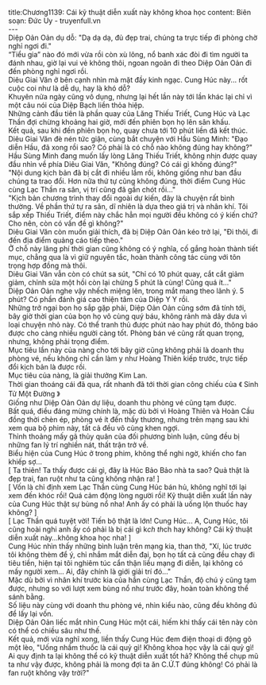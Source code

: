 title:Chương1139: Cái kỹ thuật diễn xuất này không khoa học
content:
Biên soạn: Đức Uy - truyenfull.vn<br>---<br>Diệp Oản Oản dụ dỗ: "Dạ dạ dạ, đủ đẹp trai, chúng ta trực tiếp đi phòng chờ nghỉ ngơi đi."<br>“Tiểu gia” nào đó mới vừa rồi còn xù lông, nổ banh xác đòi đi tìm người ta đánh nhau, giờ lại vui vẻ không thôi, ngoan ngoãn đi theo Diệp Oản Oản đi đến phòng nghỉ ngơi rồi.<br>Diêu Giai Văn ở bên cạnh nhìn mà mặt đầy kinh ngạc. Cung Húc này... rốt cuộc coi như là dễ dụ, hay là khó dỗ?<br>Khuyên nửa ngày cũng vô dụng, nhưng lại hết lần này tới lần khác lại chỉ vì một câu nói của Diệp Bạch liền thỏa hiệp.<br>Những cảnh đầu tiên là phần quay của Lăng Thiếu Triết, Cung Húc và Lạc Thần đợi chừng khoảng hai giờ, mới đến phiên bọn họ lên sân khấu.<br>Kết quả, sau khi đến phiên bọn họ, quay chưa tới 10 phút liền đã kết thúc.<br>Diêu Giai Văn đè nén tức giận, cùng bắt chuyện với Hầu Sùng Minh: "Đạo diễn Hầu, đã xong rồi sao? Có phải là có chỗ nào không đúng hay không?"<br>Hầu Sùng Minh đang muốn lấy lòng Lăng Thiếu Triết, không nhịn được quay đầu nhìn về phía Diêu Giai Văn, "Không đúng? Có cái gì không đúng?"<br>"Nội dung kịch bản đã bị cắt đi nhiều lắm rồi, không giống như ban đầu chúng ta trao đổi. Hơn nữa thứ tự cũng không đúng, thời điểm Cung Húc cùng Lạc Thần ra sân, vị trí cũng đã gần chót rồi..."<br>"Kịch bản chương trình thay đổi ngoài dự kiến, đây là chuyện rất bình thường. Về phần thứ tự ra sân, dĩ nhiên là dựa theo giá trị và nhân khí. Tôi sắp xếp Thiếu Triết, điểm này chắc hẳn mọi người đều không có ý kiến chứ? Cho nên, còn có vấn đề gì không?"<br>Diêu Giai Văn còn muốn giải thích, đã bị Diệp Oản Oản kéo trở lại, "Đi thôi, đi đến địa điểm quảng cáo tiếp theo."<br>Ở chỗ này lãng phí thời gian cũng không có ý nghĩa, cố gắng hoàn thành tiết mục, chẳng qua là vì giữ nguyên tắc, hoàn thành công tác cùng với tôn trọng hợp đồng mà thôi.<br>Diêu Giai Văn vẫn còn có chút sa sút, "Chỉ có 10 phút quay, cắt cắt giảm giảm, chỉnh sửa một hồi còn lại chừng 5 phút là cùng! Cũng quá ít..."<br>Diệp Oản Oản nghe vậy nhếch miệng lên, trong mắt mang theo lãnh ý. 5 phút? Có phần đánh giá cao thiện tâm của Diệp Y Y rồi.<br>Những trở ngại bọn họ sắp gặp phải, Diệp Oản Oản cũng sớm đã tính tới, bây giờ thời gian của bọn họ vô cùng quý báu, không rảnh mà dây dưa vì loại chuyện nhỏ này. Có thể tranh thủ được phút nào hay phút đó, thông báo được cho càng nhiều người càng tốt. Phòng bán vé cũng rất quan trọng, nhưng, không phải trọng điểm.<br>Mục tiêu lần này của nàng cho tới bây giờ cũng không phải là doanh thu phòng vé, nếu không chỉ cần làm y như Hoàng Thiên kiếp trước, trực tiếp đổi kịch bản là được rồi.<br>Mục tiêu của nàng, là giải thưởng Kim Lan.<br>Thời gian thoáng cái đã qua, rất nhanh đã tới thời gian công chiếu của 《 Sinh Tử Một Đường 》<br>Giống như Diệp Oản Oản dự liệu, doanh thu phòng vé cũng tạm được.<br>Bất quá, điều đáng mừng chính là, mặc dù bởi vì Hoàng Thiên và Hoàn Cầu đồng thời chèn ép, phòng vé ít đến thấy thương, nhưng trên mạng sau khi xem qua bộ phim này, tất cả đều vô cùng khen ngợi.<br>Thỉnh thoảng mấy gã thủy quân của đối phương bình luận, cũng đều bị những fan lý trí nghiền nát, thất trận trở về.<br>Biểu hiện của Cung Húc ở trong phim, không thể nghi ngờ, khiến cho fan khiếp sợ...<br>[ Ta thiên! Ta thấy được cái gì, đây là Húc Bảo Bảo nhà ta sao? Quả thật là đẹp trai, fan ruột như ta cũng không nhận ra! ]<br>[ Vốn là chỉ định xem Lạc Thần cùng Cung Húc bán hủ, không nghĩ tới lại xem đến khóc rồi! Quá cảm động lòng người rồi! Kỹ thuật diễn xuất lần này của Cung Húc thật sự bùng nổ nha! Anh ấy có phải là uống lộn thuốc hay không? ]<br>[ Lạc Thần quá tuyệt vời! Tiến bộ thật là lớn! Cung Húc... A, Cung Húc, tôi cũng hoài nghi anh ấy có phải là bị cái gì k*ch th*ch hay không? Cái kỹ thuật diễn xuất này…không khoa học nha! ]<br>Cung Húc nhìn thấy những bình luận trên mạng kia, than thở, "Xí, lúc trước tôi không thèm để ý, chỉ nhắm mắt diễn đại, bọn họ tất cả cũng đều chạy đi tiêu tiền, hiện tại tôi nghiêm túc cẩn thận liều mạng đi diễn, lại không có mấy người xem... Ai, đây chính là giới giải trí đó…"<br>Mặc dù bởi vì nhân khí trước kia của hắn cùng Lạc Thần, độ chú ý cũng tạm được, nhưng so với lượt xem bùng nổ như trước đây, hoàn toàn không thể sánh bằng.<br>Số liệu này cùng với doanh thu phòng vé, nhìn kiểu nào, cũng đều không đủ để lấy lại vốn.<br>Diệp Oản Oản liếc mắt nhìn Cung Húc một cái, hiếm khi thấy cái tên này còn có thể có chiều sâu như thế.<br>Kết quả, mới vừa nghĩ xong, liền thấy Cung Húc đem điện thoại di động gõ một lèo, "Uống nhầm thuốc là cái quỷ gì! Không khoa học vậy là cái quỷ gì! Ai quy định ta lại không thể có kỹ thuật diễn xuất tốt hả? Không thể chụp mũ ta như vậy được, không phải là mong đợi ta ăn C.Ứ.T đúng không! Có phải là fan ruột không vậy trời?"